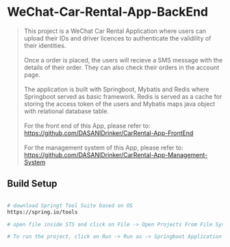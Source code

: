 # WeChat-Car-Rental-App-BackEnd
> This project is a WeChat Car Rental Application where users can upload their IDs and driver licences to authenticate the validility of their identities.<br>
> <br>
> Once a order is placed, the users will recieve a SMS message with the details of their order. They can also check their orders in the account page.<br>
> <br>
> The application is built with Springboot, Mybatis and Redis where Springboot served as basic framework. Redis is served as a cache for storing the access token of the users and Mybatis maps java object with relational database table. <br>
> <br>
> For the front end of this App, please refer to: https://github.com/DASANIDrinker/CarRental-App-FrontEnd<br>
> <br>
> For the management system of this App, please refer to: https://github.com/DASANIDrinker/CarRental-App-Management-System
> <br>


## Build Setup

``` bash

# download Springt Tool Suite based on OS
https://spring.io/tools

# open file inside STS and click on File -> Open Projects From File Systems -> Directory and select the directory of this code

# To run the project, click on Run -> Run as -> Springboot Application
```





